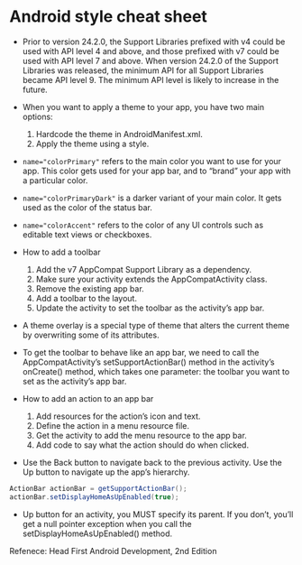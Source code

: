 # Android style cheat sheet

* Prior to version 24.2.0, the Support Libraries prefixed with v4 could be used with API level 4 and above, and those prefixed with v7 could be used with API level 7 and above. When version 24.2.0 of the Support Libraries was released, the minimum API for all Support Libraries became API level 9. The minimum API level is likely to increase in the future.

* When you want to apply a theme to your app, you have two main options:
  1. Hardcode the theme in AndroidManifest.xml.
  2. Apply the theme using a style.

* `name="colorPrimary"` refers to the main color you want to use for your app. This color gets used for your app bar, and to “brand” your app with a particular color.

* `name="colorPrimaryDark"` is a darker variant of your main color. It gets used as the color of the status bar.

* `name="colorAccent"` refers to the color of any UI controls such as editable text views or checkboxes.

* How to add a toolbar
  1. Add the v7 AppCompat Support Library as a dependency.
  2. Make sure your activity extends the AppCompatActivity class.
  3. Remove the existing app bar.
  4. Add a toolbar to the layout.
  5. Update the activity to set the toolbar as the activity’s app bar.

 * A theme overlay is a special type of theme that alters the current theme by overwriting some of its attributes. 

 * To get the toolbar to behave like an app bar, we need to call the AppCompatActivity’s setSupportActionBar() method in the activity’s onCreate() method, which takes one parameter: the toolbar you want to set as the activity’s app bar.

 * How to add an action to an app bar
   1. Add resources for the action’s icon and text.
   2. Define the action in a menu resource file.
   3. Get the activity to add the menu resource to the app bar.
   4. Add code to say what the action should do when clicked.

 * Use the Back button to navigate back to the previous activity. Use the Up button to navigate up the app’s hierarchy.

  ```java
  ActionBar actionBar = getSupportActionBar();
  actionBar.setDisplayHomeAsUpEnabled(true);
  ```

 * Up button for an activity, you MUST specify its parent. If you don’t, you’ll get a null pointer exception when you call the setDisplayHomeAsUpEnabled() method. 

  

Refenece: Head First Android Development, 2nd Edition
